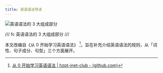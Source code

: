 ```yaml
---
title: 英语语法导读
---
```


![英语语法的 3 大组成部分](https://cdn.dwj601.cn/images/20250503200040268.png)

/// fc
英语语法的 3 大组成部分
///

本文改编自《从 0 开始学习英语语法》 [^english-note]，旨在补充介绍英语语法的规则，从「词性、句子成分、句型」三个方面展开。

[^english-note]: [从 0 开始学习英语语法 | hzpt-inet-club - (github.com)](https://github.com/hzpt-inet-club/english-note)
